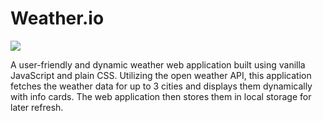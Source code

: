 # Weather.io

<img src="Images/WeatherApp.gif">

A user-friendly and dynamic weather web application built using vanilla JavaScript and plain CSS. Utilizing the open weather API, this application fetches the weather data for up to 3 cities and displays them dynamically with info cards. The web application then stores them in local storage for later refresh.
